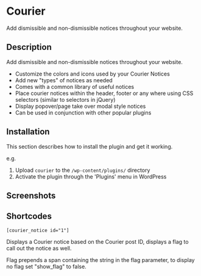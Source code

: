 # Courier #

Add dismissible and non-dismissible notices throughout your website.

## Description ##

Add dismissible and non-dismissible notices throughout your website.

* Customize the colors and icons used by your Courier Notices
* Add new "types" of notices as needed
* Comes with a common library of useful notices
* Place courier notices within the header, footer or any where using CSS selectors (similar to selectors in jQuery)
* Display popover/page take over modal style notices
* Can be used in conjunction with other popular plugins

## Installation ##

This section describes how to install the plugin and get it working.

e.g.

1. Upload `courier` to the `/wp-content/plugins/` directory
1. Activate the plugin through the 'Plugins' menu in WordPress


## Screenshots ##


## Shortcodes ##

`[courier_notice id="1"]`

Displays a Courier notice based on the Courier post ID, displays a flag to call out the notice as well.

Flag prepends a span containing the string in the flag parameter, to display no flag set "show_flag" to false.
